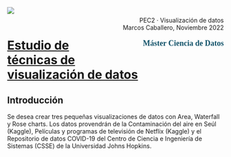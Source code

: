 <div style="width: 100%; clear: both;">
  <div style="float: left; width: 50%;">
    <img src="http://www.uoc.edu/portal/_resources/common/imatges/marca_UOC/UOC_Masterbrand.jpg" align="left">
  </div>
  <div style="float: right; width: 50%;">
    <p style="margin: 0; padding-top: 22px; text-align:right;">PEC2 · Visualización de datos</p>
    <p style="margin: 0; text-align:right; padding-button: 100px;">Marcos Caballero, Noviembre 2022</p>
    <p style='color: #105269; font-size: 18px; text-align:right; font-family: verdana'><b>  Máster Ciencia de Datos</b></p>
  </div>
</div>
<div style="width:100%;">&nbsp;</div>

# <b><u> Estudio de técnicas de visualización de datos </b></u>

## <b> Introducción </b>
Se desea crear tres pequeñas visualizaciones de datos con Area, Waterfall y Rose charts. Los datos provendrán de la Contaminación del aire en Seúl (Kaggle), Películas y programas de televisión de Netflix (Kaggle) y el Repositorio de datos COVID-19 del Centro de Ciencia e Ingeniería de Sistemas (CSSE) de la Universidad Johns Hopkins.
